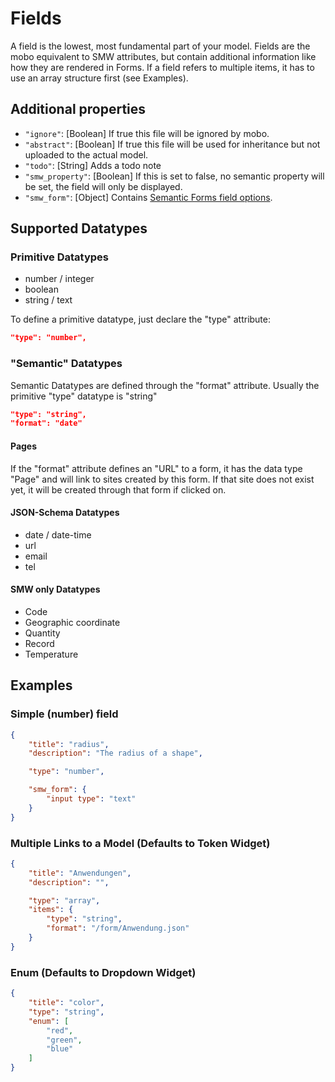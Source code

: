 Fields
======
A field is the lowest, most fundamental part of your model.
Fields are the mobo equivalent to SMW attributes, but contain additional information like how they are rendered in Forms.
If a field refers to multiple items, it has to use an array structure first (see Examples).

Additional properties
---------------------
* `"ignore"`: [Boolean]  If true this file will be ignored by mobo.
* `"abstract"`: [Boolean]  If true this file will be used for inheritance but not uploaded to the actual model.
* `"todo"`: [String] Adds a todo note
* `"smw_property"`: [Boolean] If this is set to false, no semantic property will be set, the field will only be displayed.
* `"smw_form"`: [Object] Contains [Semantic Forms field options](http://www.mediawiki.org/wiki/Extension:Semantic_Forms/Defining_forms#.27field.27_tag).

Supported Datatypes
-------------------
### Primitive Datatypes
* number / integer
* boolean
* string / text

To define a primitive datatype, just declare the "type" attribute:
 ```json
 "type": "number",
 ```



### "Semantic" Datatypes
Semantic Datatypes are defined through the "format" attribute. Usually the primitive "type" datatype is "string"

 ```json
 "type": "string",
 "format": "date"
 ```

#### Pages
If the "format" attribute defines an "URL" to a form, it has the data type "Page" and will link to sites created by this form.
If that site does not exist yet, it will be created through that form if clicked on.

#### JSON-Schema Datatypes
* date / date-time
* url
* email
* tel

#### SMW only Datatypes
* Code
* Geographic coordinate
* Quantity
* Record
* Temperature

Examples
--------
### Simple (number) field
```json
{
    "title": "radius",
    "description": "The radius of a shape",

    "type": "number",

    "smw_form": {
        "input type": "text"
    }
}
```

### Multiple Links to a Model (Defaults to Token Widget)
```json
{
    "title": "Anwendungen",
    "description": "",

    "type": "array",
    "items": {
        "type": "string",
        "format": "/form/Anwendung.json"
    }
}
```

### Enum (Defaults to Dropdown Widget)
```json
{
    "title": "color",
    "type": "string",
    "enum": [
        "red",
        "green",
        "blue"
    ]
}
```
